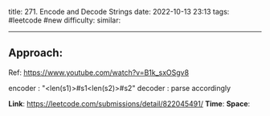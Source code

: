 title: 271. Encode and Decode Strings
date: 2022-10-13 23:13
tags: #leetcode #new
difficulty:
similar: 

---
## Approach:
Ref: https://www.youtube.com/watch?v=B1k_sxOSgv8

encoder : "<len(s1)>#s1<len(s2)>#s2"
decoder : parse accordingly

**Link**: https://leetcode.com/submissions/detail/822045491/
**Time**:
**Space**:
